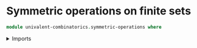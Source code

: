 # Symmetric operations on finite sets

```agda
module univalent-combinatorics.symmetric-operations where
```

<details><summary>Imports</summary>

```agda
open import foundation.symmetric-operations public

open import foundation.universe-levels

open import univalent-combinatorics.dependent-function-types
open import univalent-combinatorics.dependent-pair-types
open import univalent-combinatorics.equality-finite-types
open import univalent-combinatorics.finite-types
open import univalent-combinatorics.function-types
```

## Idea

The type of [symmetric operations](foundation.symmetric-operations.md) from one
[finite type](univalent-combinatorics.finite-types.md) into another is finite.

## Properties

### The type of symmetric operations from one finite type into another is finite

```agda
module _
  {l1 l2 : Level} {A : UU l1} {B : UU l2}
  where

  is-finite-symmetric-operation :
    is-finite A → is-finite B → is-finite (symmetric-operation A B)
  is-finite-symmetric-operation H K =
    is-finite-equiv'
      ( compute-symmetric-operation-Set A (B , is-set-is-finite K))
      ( is-finite-Σ
        ( is-finite-function-type H (is-finite-function-type H K))
        ( λ f →
          is-finite-Π H
            ( λ x →
              is-finite-Π H
                ( λ y → is-finite-eq (has-decidable-equality-is-finite K)))))

symmetric-operation-𝔽 :
  {l1 l2 : Level} → 𝔽 l1 → 𝔽 l2 → 𝔽 (lsuc lzero ⊔ l1 ⊔ l2)
pr1 (symmetric-operation-𝔽 A B) =
  symmetric-operation (type-𝔽 A) (type-𝔽 B)
pr2 (symmetric-operation-𝔽 A B) =
  is-finite-symmetric-operation (is-finite-type-𝔽 A) (is-finite-type-𝔽 B)
```
